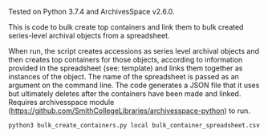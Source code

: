 Tested on Python 3.7.4 and ArchivesSpace v2.6.0.

This is code to bulk create top containers and link them to bulk created series-level archival objects from a spreadsheet. 

When run, the script creates accessions as series level archival objects and then creates top containers for those objects, according to information provided in the spreadsheet (see: template) and links them together as instances of the object. The name of the spreadsheet is passed as an argument on the command line. The code generates a JSON file that it uses but ultimately deletes after the containers have been made and linked. Requires archivesspace module (https://github.com/SmithCollegeLibraries/archivesspace-python) to run.

``` python3 bulk_create_containers.py local bulk_container_spreadsheet.csv ```
